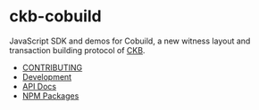 # ckb-cobuild

JavaScript SDK and demos for Cobuild, a new witness layout and transaction building protocol of [CKB](https://github.com/nervosnetwork/ckb).

- [CONTRIBUTING](docs/CONTRIBUTING.md)
- [Development](docs/development.md)
- [API Docs](https://ckb-cobuild-docs.vercel.app/api/index.html#md:ckb-cobuildcobuild)
- [NPM Packages](https://www.npmjs.com/search?q=%40ckb-cobuild)
